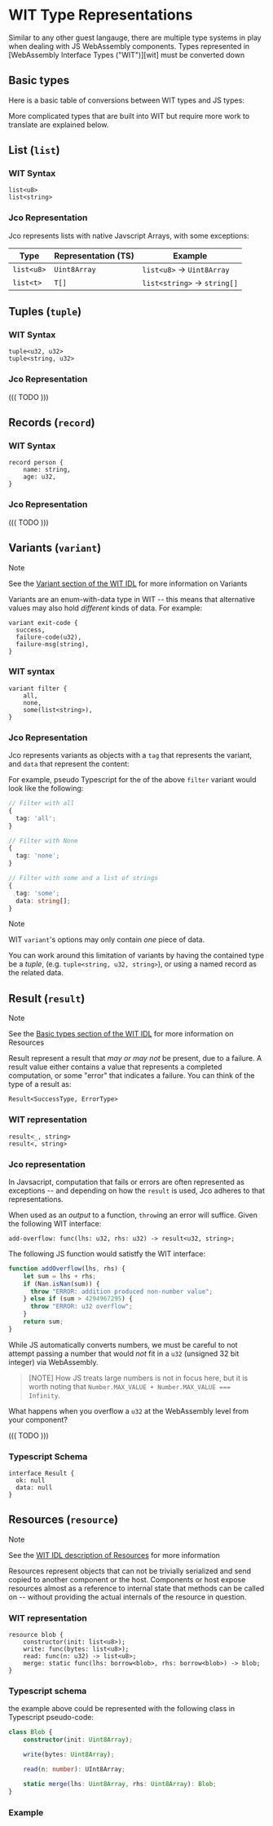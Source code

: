 # WIT Type Representations

Similar to any other guest langauge, there are multiple type systems in play when dealing with JS WebAssembly components. Types represented in [WebAssembly Interface Types ("WIT")][wit] must be converted down

## Basic types

Here is a basic table of conversions between WIT types and JS types:

More complicated types that are built into WIT but require more work to translate are explained below.

## List (`list`)

### WIT Syntax

```
list<u8>
list<string>
```

### Jco Representation

Jco represents lists with native Javscript Arrays, with some exceptions:

| Type       | Representation (TS) | Example                      |
|------------|---------------------|------------------------------|
| `list<u8>` | `Uint8Array`        | `list<u8>` -> `Uint8Array`   |
| `list<t>`  | `T[]`               | `list<string>` -> `string[]` |

## Tuples (`tuple`)

### WIT Syntax

```wit
tuple<u32, u32>
tuple<string, u32>
```

### Jco Representation

((( TODO )))

## Records (`record`)

### WIT Syntax

```wit
record person {
    name: string,
    age: u32,
}
```

### Jco Representation

((( TODO )))

## Variants (`variant`)

> [!NOTE]
> See the [Variant section of the WIT IDL](https://github.com/WebAssembly/component-model/blob/main/design/mvp/WIT.md#item-variant-one-of-a-set-of-types) for more information on Variants

Variants are an enum-with-data type in WIT -- this means that alternative values may also hold *different*
kinds of data. For example:

```wit
variant exit-code {
  success,
  failure-code(u32),
  failure-msg(string),
}
```

### WIT syntax

```wit
variant filter {
    all,
    none,
    some(list<string>),
}
```

### Jco Representation

Jco represents variants as objects with a `tag` that represents the variant, and `data` that represent the content:

For example, pseudo Typescript for the of the above `filter` variant would look like the following:

```ts
// Filter with all
{
  tag: 'all';
}

// Filter with None
{
  tag: 'none';
}

// Filter with some and a list of strings
{
  tag: 'some';
  data: string[];
}
```

> [!NOTE]
> WIT `variant`'s options may only contain *one* piece of data.
>
> You can work around this limitation of variants by having the contained type be a *tuple*,
> (e.g. `tuple<string, u32, string>`), or using a named record as the related data.

## Result (`result`)

> [!NOTE]
> See the [Basic types section of the WIT IDL](https://github.com/WebAssembly/component-model/blob/main/design/mvp/WIT.md#types) for more information on Resources

Result represent a result that *may or may not* be present, due to a failure. A result value either contains
a value that represents a completed computation, or some "error" that indicates a failure. You can think
of the type of a result as:

```
Result<SuccessType, ErrorType>
```

### WIT representation

```wit
result<_, string>
result<, string>
```

### Jco representation

In Javsacript, computation that fails or errors are often represented as exceptions -- and depending on how
the `result` is used, Jco adheres to that representations.

When used as an *output* to a function, `throw`ing an error will suffice. Given the following WIT interface:

```wit
add-overflow: func(lhs: u32, rhs: u32) -> result<u32, string>;
```

The following JS function would satistfy the WIT interface:

```js
function addOverflow(lhs, rhs) {
    let sum = lhs + rhs;
    if (Nan.isNan(sum)) {
      throw "ERROR: addition produced non-number value";
    } else if (sum > 4294967295) {
      throw "ERROR: u32 overflow";
    }
    return sum;
}
```

While JS automatically converts numbers, we must be careful to not attempt passing a number
that would *not* fit in a `u32` (unsigned 32 bit integer) via WebAssembly.

> [NOTE]
> How JS treats large numbers is not in focus here, but it is worth noting that
> `Number.MAX_VALUE + Number.MAX_VALUE === Infinity`.

What happens when you overflow a `u32` at the WebAssembly level from your component?

((( TODO )))

### Typescript Schema

```
interface Result {
  ok: null
  data: null
}
```

## Resources (`resource`)

> [!NOTE]
> See the [WIT IDL description of Resources](https://github.com/WebAssembly/component-model/blob/main/design/mvp/WIT.md#item-resource) for more information

Resources represent objects that can not be trivially serialized and send copied to another component or the host. Components or host expose resources almost as a reference to internal state that methods can be called on -- without providing the actual internals of the resource in question.

### WIT representation

```wit
resource blob {
    constructor(init: list<u8>);
    write: func(bytes: list<u8>);
    read: func(n: u32) -> list<u8>;
    merge: static func(lhs: borrow<blob>, rhs: borrow<blob>) -> blob;
}
```

### Typescript schema

the example above could be represented with the following class in Typescript pseudo-code:

```ts
class Blob {
    constructor(init: Uint8Array);

    write(bytes: Uint8Array);

    read(n: number): UInt8Array;

    static merge(lhs: Uint8Array, rhs: Uint8Array): Blob;
}
```

### Example

```js
```
##
